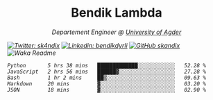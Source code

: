 <h1 align="center"> Bendik Lambda </h1>
<p align="center"><em>Departement Engineer @ <a href="http://www.uia.no">University of Agder</a></p>



[![Twitter: sk4ndix](https://img.shields.io/twitter/follow/sk4ndix?style=social)](https://twitter.com/sk4ndix)
[![Linkedin: bendikdyrli](https://img.shields.io/badge/-bendikdyrli-blue?style=flat-square&logo=Linkedin&logoColor=white&link=https://www.linkedin.com/in/bendikdyrli/)](https://www.linkedin.com/in/bendikdyrli/)
[![GitHub skandix](https://img.shields.io/github/followers/skandix?label=follow&style=social)](https://github.com/skandix)
![Waka Readme](https://github.com/skandix/skandix/workflows/Waka%20Readme/badge.svg)


<!--START_SECTION:waka-->
```text
Python       5 hrs 38 mins   █████████████░░░░░░░░░░░░   52.28 % 
JavaScript   2 hrs 56 mins   ██████▓░░░░░░░░░░░░░░░░░░   27.28 % 
Bash         1 hr 2 mins     ██▒░░░░░░░░░░░░░░░░░░░░░░   09.63 % 
Markdown     20 mins         ▓░░░░░░░░░░░░░░░░░░░░░░░░   03.20 % 
JSON         18 mins         ▓░░░░░░░░░░░░░░░░░░░░░░░░   02.90 % 
```
<!--END_SECTION:waka-->
